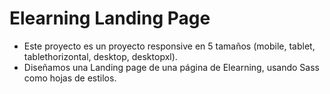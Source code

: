 # Elearning Landing Page

- Este proyecto es un proyecto responsive en 5 tamaños (mobile, tablet, tablethorizontal, desktop, desktopxl).
- Diseñamos una Landing page de una página de Elearning, usando Sass como hojas de estilos.
